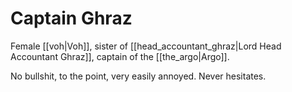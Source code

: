# Captain Ghraz
Female [[voh|Voh]], sister of [[head_accountant_ghraz|Lord Head Accountant Ghraz]], captain of the [[the_argo|Argo]].

No bullshit, to the point, very easily annoyed. 
Never hesitates. 